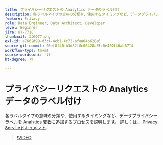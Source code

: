 ```yaml
---
title: プライバシーリクエストの Analytics データのラベル付け
description: 各ラベルタイプの意味の分類や、使用するタイミングなど、データプライバシーラベルを Analytics 変数に追加するプロセスを説明します。
feature: Privacy
role: Data Engineer, Data Architect, Developer
level: Beginner
jira: KT-7718
thumbnail: 336077.png
exl-id: a7662d99-d3c4-4cb1-8c72-afaa04b628a6
source-git-commit: 00ef0f40fb3d82f0c06428a35c0e402f46ab6774
workflow-type: tm+mt
source-wordcount: '77'
ht-degree: 7%

---
```


# プライバシーリクエストの Analytics データのラベル付け

各ラベルタイプの意味の分類や、使用するタイミングなど、データプライバシーラベルを Analytics 変数に追加するプロセスを説明します。 詳しくは、 [Privacy Serviceドキュメント](https://experienceleague.adobe.com/docs/experience-platform/privacy/home.html?lang=ja).

>[!VIDEO](https://video.tv.adobe.com/v/336077?learn=on)
